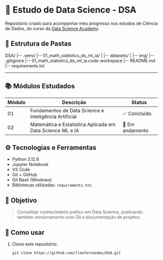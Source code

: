 # 📘 Estudo de Data Science - DSA

Repositório criado para acompanhar meu progresso nos estudos de Ciência de Dados, do curso da [Data Science Academy](https://www.datascienceacademy.com.br/).

## 📁 Estrutura de Pastas
DSA/
|-- .venv/
|-- 01_math_statistics_ds_ml_ia/ 
| |-- datasets/
| |-- img/
|-- .gitignore
|-- 01_math_statistics_ds_ml_ia.code-workspace
|-- README.md
|-- requirements.txt

---

## 📚 Módulos Estudados

| Módulo | Descrição                                                    | Status          |
|--------|--------------------------------------------------------------|-----------------|
| 01     | Fundamentos de Data Science e Inteligência Artificial        | ✅ Concluído    |
| 02     | Matemática e Estatística Aplicada em Data Science ML e IA    | 🔄 Em andamento |


## ⚙️ Tecnologias e Ferramentas

- Python 3.12.6
- Jupyter Notebook
- VS Code
- Git + GitHub
- Git Bash (Windows)
- Bibliotecas utilizadas: `requirements.txt`.

## 🧠 Objetivo

> Consolidar conhecimento prático em Data Science, praticando também versionamento com Git e documentação de projetos.


## 🚀 Como usar

1. Clone este repositório:
   ```bash
   git clone https://github.com/lleofernandes/DSA.git